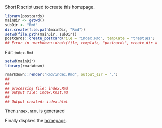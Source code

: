 
<!-- README.md is generated from README.Rmd. Please edit that file -->

Short R script used to create this homepage.

``` r
library(postcards)
mainDir <- getwd()
subDir <- "Rmd"
dir.create(file.path(mainDir, "Rmd"))
setwd(file.path(mainDir, subDir))
postcards::create_postcard(file = "index.Rmd", template = "trestles")
## Error in rmarkdown::draft(file, template, "postcards", create_dir = create_dir, : The file 'index.Rmd' already exists.
```

Edit `index.Rmd`

``` r
setwd(mainDir)
library(rmarkdown)

rmarkdown::render("Rmd/index.Rmd", output_dir = ".")
## 
## 
## processing file: index.Rmd
## output file: index.knit.md
## 
## Output created: index.html
```

Then `index.html` is generated.

Finally displays the [homepage](https://danymukesha.github.io/).
